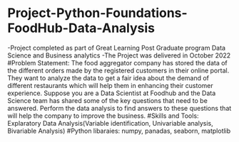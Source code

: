 # Project-Python-Foundations-FoodHub-Data-Analysis
-Project completed as part of Great Learning Post Graduate program Data Science and Business analytics
-The Project was delivered in October 2022
#Problem Statement: The food aggregator company has stored the data of the different orders made by the registered customers in their online portal. They want to analyze the data to get a fair idea about the demand of different restaurants which will help them in enhancing their customer experience. Suppose you are a Data Scientist at Foodhub and the Data Science team has shared some of the key questions that need to be answered. Perform the data analysis to find answers to these questions that will help the company to improve the business.
#Skills and Tools: Explaratory Data Analysis(Variable identification, Univariable analysis, Bivariable Analysis)
#Python libaraies: numpy, panadas, seaborn, matplotlib 
